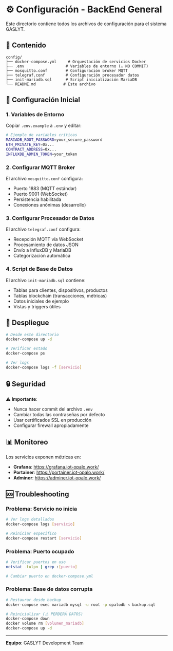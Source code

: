 # ⚙️ Configuración - BackEnd General

Este directorio contiene todos los archivos de configuración para el sistema GASLYT.

## 📁 Contenido

```
config/
├── docker-compose.yml     # Orquestación de servicios Docker
├── .env                  # Variables de entorno (⚠️ NO COMMIT)
├── mosquitto.conf        # Configuración broker MQTT
├── telegraf.conf         # Configuración procesador datos
├── init-mariadb.sql      # Script inicialización MariaDB
└── README.md            # Este archivo
```

## 🔧 Configuración Inicial

### 1. Variables de Entorno

Copiar `.env.example` a `.env` y editar:

```bash
# Ejemplo de variables críticas
MARIADB_ROOT_PASSWORD=your_secure_password
ETH_PRIVATE_KEY=0x...
CONTRACT_ADDRESS=0x...
INFLUXDB_ADMIN_TOKEN=your_token
```

### 2. Configurar MQTT Broker

El archivo `mosquitto.conf` configura:
- Puerto 1883 (MQTT estándar)
- Puerto 9001 (WebSocket)
- Persistencia habilitada
- Conexiones anónimas (desarrollo)

### 3. Configurar Procesador de Datos

El archivo `telegraf.conf` configura:
- Recepción MQTT vía WebSocket
- Procesamiento de datos JSON
- Envío a InfluxDB y MariaDB
- Categorización automática

### 4. Script de Base de Datos

El archivo `init-mariadb.sql` contiene:
- Tablas para clientes, dispositivos, productos
- Tablas blockchain (transacciones, métricas)
- Datos iniciales de ejemplo
- Vistas y triggers útiles

## 🚀 Despliegue

```bash
# Desde este directorio
docker-compose up -d

# Verificar estado
docker-compose ps

# Ver logs
docker-compose logs -f [servicio]
```

## 🔒 Seguridad

⚠️ **Importante**: 
- Nunca hacer commit del archivo `.env` 
- Cambiar todas las contraseñas por defecto
- Usar certificados SSL en producción
- Configurar firewall apropiadamente

## 📊 Monitoreo

Los servicios exponen métricas en:
- **Grafana**: https://grafana.iot-opalo.work/
- **Portainer**: https://portainer.iot-opalo.work/
- **Adminer**: https://adminer.iot-opalo.work/

## 🆘 Troubleshooting

### Problema: Servicio no inicia
```bash
# Ver logs detallados
docker-compose logs [servicio]

# Reiniciar específico
docker-compose restart [servicio]
```

### Problema: Puerto ocupado
```bash
# Verificar puertos en uso
netstat -tulpn | grep :[puerto]

# Cambiar puerto en docker-compose.yml
```

### Problema: Base de datos corrupta
```bash
# Restaurar desde backup
docker-compose exec mariadb mysql -u root -p opalodb < backup.sql

# Reinicializar (⚠️ PERDERÁ DATOS)
docker-compose down
docker volume rm [volumen_mariadb]
docker-compose up -d
```

---

**Equipo**: GASLYT Development Team
